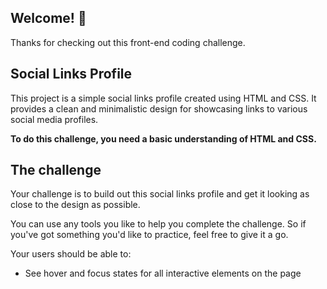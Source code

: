 ## Welcome! 👋

Thanks for checking out this front-end coding challenge.

## Social Links Profile

This project is a simple social links profile created using HTML and CSS. It provides a clean and minimalistic design for showcasing links to various social media profiles.

**To do this challenge, you need a basic understanding of HTML and CSS.**

## The challenge

Your challenge is to build out this social links profile and get it looking as close to the design as possible.

You can use any tools you like to help you complete the challenge. So if you've got something you'd like to practice, feel free to give it a go.

Your users should be able to: 

- See hover and focus states for all interactive elements on the page
